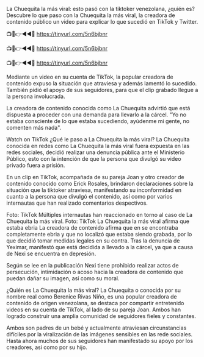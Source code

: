 La Chuequita la más viral: esto pasó con la tiktoker venezolana, ¿quién es?
Descubre lo que paso con la Chuequita la más viral, la creadora de contenido público un video para explicar lo que sucedió en TikTok y Twitter.


📺📱👉◄◄🔴  https://tinyurl.com/5n6bjbnr

📺📱👉◄◄🔴  https://tinyurl.com/5n6bjbnr

📺📱👉◄◄🔴  https://tinyurl.com/5n6bjbnr


Mediante un video en su cuenta de TikTok, la popular creadora de contenido expuso la situación que atraviesa y además lamentó lo sucedido. También pidió el apoyo de sus seguidores, para que el clip grabado llegue a la persona involucrada.

La creadora de contenido conocida como La Chuequita advirtió que está dispuesta a proceder con una demanda para llevarlo a la cárcel. "Yo no estaba consciente de lo que estaba sucediendo, ayúdenme mi gente, no comenten más nada".


Watch on TikTok
¿Qué le paso a La Chuequita la más viral?
La Chuequita conocida en redes como La Chuequita la más viral fuera expuesta en las redes sociales, decidió realizar una denuncia pública ante el Ministerio Público, esto con la intención de que la persona que divulgó su video privado fuera a prisión.

En un clip en TikTok, acompañada de su pareja Joan y otro creador de contenido conocido como Erick Rosales, brindaron declaraciones sobre la situación que la tiktoker atraviesa, manifestando su inconformidad en cuanto a la persona que divulgó el contenido, así como por varios internautas que han realizado comentarios despectivos.

 Foto: TikTok
Múltiples internautas han reaccionado en torno al caso de La Chuequita la más viral. Foto: TikTok
La Chuequita la más viral afirma que estaba ebria
La creadora de contenido afirma que en se encontraba completamente ebria y que no localizó que estaba siendo grabada, por lo que decidió tomar medidas legales en su contra. Tras la denuncia de Yeximar, manifestó que está decidida a llevado a la cárcel, ya que a causa de Nexi se encuentra en depresión.

Según se lee en la publicación Nexi tiene prohibido realizar actos de persecución, intimidación o acoso hacia la creadora de contenido que puedan dañar su imagen, así como su moral.

¿Quién es La Chuequita la más viral?
La Chuequita o conocida por su nombre real como Berenice Rivas Niño, es una popular creadora de contenido de origen venezolana, se destaca por compartir entretenido videos en su cuenta de TikTok, al lado de su pareja Joan. Ambos han logrado construir una amplia comunidad de seguidores fieles y constantes.

Ambos son padres de un bebé y actualmente atraviesan circunstancias difíciles por la viralización de las imágenes sensibles en las rede sociales. Hasta ahora muchos de sus seguidores han manifestado su apoyo por los creadores, así como por su hijo.

